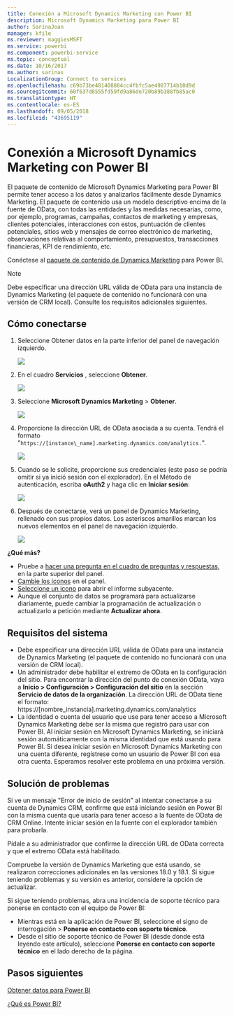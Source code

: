 ```yaml
---
title: Conexión a Microsoft Dynamics Marketing con Power BI
description: Microsoft Dynamics Marketing para Power BI
author: SarinaJoan
manager: kfile
ms.reviewer: maggiesMSFT
ms.service: powerbi
ms.component: powerbi-service
ms.topic: conceptual
ms.date: 10/16/2017
ms.author: sarinas
LocalizationGroup: Connect to services
ms.openlocfilehash: c69b73be481408884cc4fbfc5ae4987714b10d9d
ms.sourcegitcommit: 60f637d8555fd59fd9a86de720b89b388fb85ac0
ms.translationtype: HT
ms.contentlocale: es-ES
ms.lasthandoff: 09/05/2018
ms.locfileid: "43695119"
---
```

# <a name="connect-to-microsoft-dynamics-marketing-with-power-bi"></a>Conexión a Microsoft Dynamics Marketing con Power BI
El paquete de contenido de Microsoft Dynamics Marketing para Power BI permite tener acceso a los datos y analizarlos fácilmente desde Dynamics Marketing. El paquete de contenido usa un modelo descriptivo encima de la fuente de OData, con todas las entidades y las medidas necesarias, como, por ejemplo, programas, campañas, contactos de marketing y empresas, clientes potenciales, interacciones con estos, puntuación de clientes potenciales, sitios web y mensajes de correo electrónico de marketing, observaciones relativas al comportamiento, presupuestos, transacciones financieras, KPI de rendimiento, etc. 

Conéctese al [paquete de contenido de Dynamics Marketing](https://app.powerbi.com/getdata/services/microsoft-dynamics-marketing) para Power BI.

>[!NOTE]
>Debe especificar una dirección URL válida de OData para una instancia de Dynamics Marketing (el paquete de contenido no funcionará con una versión de CRM local). Consulte los requisitos adicionales siguientes.

## <a name="how-to-connect"></a>Cómo conectarse
1. Seleccione Obtener datos en la parte inferior del panel de navegación izquierdo.
   
   ![](media/service-connect-to-microsoft-dynamics-marketing/pbi_getdata.png) 
2. En el cuadro **Servicios** , seleccione **Obtener**.
   
   ![](media/service-connect-to-microsoft-dynamics-marketing/pbi_getservices.png) 
3. Seleccione **Microsoft Dynamics Marketing** \> **Obtener**.
   
   ![](media/service-connect-to-microsoft-dynamics-marketing/mdmarketing.png)
4. Proporcione la dirección URL de OData asociada a su cuenta.  Tendrá el formato "`https://[instance\_name].marketing.dynamics.com/analytics.`".
   
   ![](media/service-connect-to-microsoft-dynamics-marketing/pbi_dynmktgserviceurl.png)
5. Cuando se le solicite, proporcione sus credenciales (este paso se podría omitir si ya inició sesión con el explorador). En el Método de autenticación, escriba **oAuth2** y haga clic en **Iniciar sesión**:
   
   ![](media/service-connect-to-microsoft-dynamics-marketing/pbi_dynammktgoauth2.png)
6. Después de conectarse, verá un panel de Dynamics Marketing, rellenado con sus propios datos. Los asteriscos amarillos marcan los nuevos elementos en el panel de navegación izquierdo.
   
   ![](media/service-connect-to-microsoft-dynamics-marketing/pbi_dynammktgnewdash.png)

**¿Qué más?**

* Pruebe a [hacer una pregunta en el cuadro de preguntas y respuestas](power-bi-q-and-a.md), en la parte superior del panel.
* [Cambie los iconos](service-dashboard-edit-tile.md) en el panel.
* [Seleccione un icono](service-dashboard-tiles.md) para abrir el informe subyacente.
* Aunque el conjunto de datos se programará para actualizarse diariamente, puede cambiar la programación de actualización o actualizarlo a petición mediante **Actualizar ahora**.

## <a name="system-requirements"></a>Requisitos del sistema
* Debe especificar una dirección URL válida de OData para una instancia de Dynamics Marketing (el paquete de contenido no funcionará con una versión de CRM local).  
* Un administrador debe habilitar el extremo de OData en la configuración del sitio. Para encontrar la dirección del punto de conexión OData, vaya a **Inicio \> Configuración \> Configuración del sitio** en la sección **Servicio de datos de la organización**.  La dirección URL de OData tiene el formato: https://[nombre\_instancia].marketing.dynamics.com/analytics  
* La identidad o cuenta del usuario que use para tener acceso a Microsoft Dynamics Marketing debe ser la misma que registró para usar con Power BI. Al iniciar sesión en Microsoft Dynamics Marketing, se iniciará sesión automáticamente con la misma identidad que está usando para Power BI. Si desea iniciar sesión en Microsoft Dynamics Marketing con una cuenta diferente, regístrese como un usuario de Power BI con esa otra cuenta. Esperamos resolver este problema en una próxima versión.   

## <a name="troubleshooting"></a>Solución de problemas
Si ve un mensaje "Error de inicio de sesión" al intentar conectarse a su cuenta de Dynamics CRM, confirme que está iniciando sesión en Power BI con la misma cuenta que usaría para tener acceso a la fuente de OData de CRM Online. Intente iniciar sesión en la fuente con el explorador también para probarla.

Pídale a su administrador que confirme la dirección URL de OData correcta y que el extremo OData está habilitado.

Compruebe la versión de Dynamics Marketing que está usando, se realizaron correcciones adicionales en las versiones 18.0 y 18.1. Si sigue teniendo problemas y su versión es anterior, considere la opción de actualizar.

Si sigue teniendo problemas, abra una incidencia de soporte técnico para ponerse en contacto con el equipo de Power BI:

* Mientras está en la aplicación de Power BI, seleccione el signo de interrogación \> **Ponerse en contacto con soporte técnico**.
* Desde el sitio de soporte técnico de Power BI (desde donde está leyendo este artículo), seleccione **Ponerse en contacto con soporte técnico** en el lado derecho de la página.

## <a name="next-steps"></a>Pasos siguientes
[Obtener datos para Power BI](service-get-data.md)

[¿Qué es Power BI?](power-bi-overview.md)

